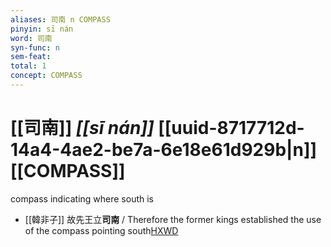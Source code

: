 ```yaml
---
aliases: 司南 n COMPASS
pinyin: sī nán
word: 司南
syn-func: n
sem-feat: 
total: 1
concept: COMPASS 
---
```

# [[司南]] *[[sī nán]]*  [[uuid-8717712d-14a4-4ae2-be7a-6e18e61d929b|n]] [[COMPASS]]
compass indicating where south is
 - [[韓非子]] 故先王立**司南** / Therefore the former kings established the use of the compass pointing south[HXWD](https://hxwd.org/textview.html?location=KR3c0005_tls_006-34a.2)
